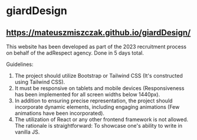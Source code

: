 # giardDesign

## https://mateuszmiszczak.github.io/giardDesign/

This website has been developed as part of the 2023 recruitment process on behalf of the adRespect agency.
Done in 5 days total.

Guidelines:

1. The project should utilize Bootstrap or Tailwind CSS (It's constructed using Tailwind CSS).
2. It must be responsive on tablets and mobile devices (Responsiveness has been implemented for all screen widths below 1440px).
3. In addition to ensuring precise representation, the project should incorporate dynamic elements, including engaging animations (Few animations have been incorporated).
4. The utilization of React or any other frontend framework is not allowed. The rationale is straightforward: To showcase one's ability to write in vanilla JS.
